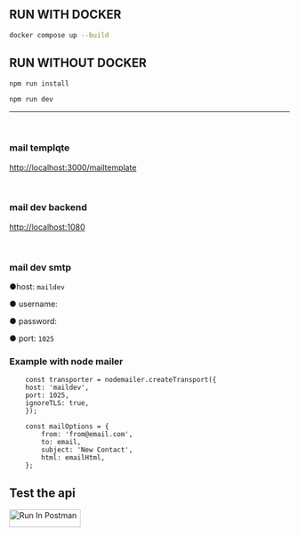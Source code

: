 
## RUN WITH DOCKER
```bash
docker compose up --build
```

## RUN WITHOUT DOCKER
```bash
npm run install
```
```bash
npm run dev
```
<hr>
<br>
<h3>mail templqte</h3>

[http://localhost:3000/mailtemplate](http://localhost:3000/mailtemplate) 

<br/>
<h3>mail dev backend</h3>

[http://localhost:1080](http://localhost:1080)

<br/>
<h3>mail dev smtp</h3>

●host: `maildev`

● username:

● password:

● port: `1025`

### Example with node mailer

```
    const transporter = nodemailer.createTransport({
    host: 'maildev',
    port: 1025,
    ignoreTLS: true,
    });
    
    const mailOptions = {
        from: 'from@email.com',
        to: email,
        subject: 'New Contact',
        html: emailHtml,
    };
```

## Test the api

[<img src="https://run.pstmn.io/button.svg" alt="Run In Postman" style="width: 128px; height: 32px;">](https://god.gw.postman.com/run-collection/20726569-626456c6-231b-4f38-82ac-bfde97981479?action=collection%2Ffork&source=rip_markdown&collection-url=entityId%3D20726569-626456c6-231b-4f38-82ac-bfde97981479%26entityType%3Dcollection%26workspaceId%3De638c00e-154b-4000-85fe-58a1f52e21c2)

